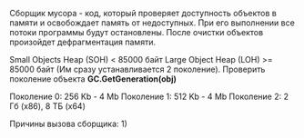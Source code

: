 Сборщик мусора - код, который проверяет доступность объектов в памяти и освобождает память от недоступных.  При его выполнении все потоки программы будут остановлены. После очистки объектов произойдет дефрагментация памяти.

Small Objects Heap (SOH) < 85000 байт
Large Object Heap (LOH) >= 85000 байт (Им сразу устанавливается 2 поколение). Проверить поколение объекта **GC.GetGeneration(obj)**

Поколение 0: 256 Kb - 4 Mb
Поколение 1: 512 Kb - 4 Mb
Поколение 2: 2 Гб (x86), 8 TБ (x64)

Причины вызова сборщика:
1) 
